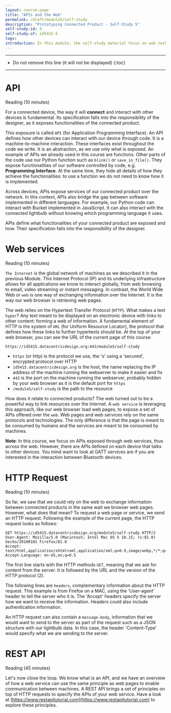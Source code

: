 ```yaml
---
layout: course-page
title: "APIs and the Web"
permalink: /draft/module5/self-study
description: "Prototyping Connected Product - Self-Study 5"
self-study-id: 5
self-study-of: id5415-5
tags:
introduction: In this module, the self-study material focus on web technology. We will explore web services and how they leverage the world wide web. Diving in the technology, we will introduce HTTP and the REST APIs.
---
```


---

* Do not remove this line (it will not be displayed)
{:toc}

---

# API

<span class="mdi mdi-text-box-outline"></span> Reading (10 minutes)

For a connected device, the way it will __connect__ and interact with other devices is fundamental. Its specification falls into the responsibility of the designer, as it exposes functionalities of the connected product.

This exposure is called `API` (for Application Programming Interface). An API defines how other devices can interact with our device through code. It is a machine-to-machine interaction. These interfaces exist throughout the code we write. It is an abstraction, as we use only what is exposed. An example of APIs we already used in this course are functions. Other parts of the code use our Python function such as `blink()` or `save_in_file()`. They expose functionalities of our software controlled by code, e.g. __Programming Interface__. At the same time, they hide all details of how they achieve the functionalities: to use a function we do not need to know how it is implemented.

Across devices, APIs expose services of our connected product over the network. In this context, APIs also bridge the gap between software implemented in different languages. For example, our Python code can interact with Bucket implemented in JavaScript. It can also interact with the connected lightbulb without knowing which programming language it uses.

APIs define what functionalities of your connected product are exposed and how. Their specification falls into the responsibility of the designer.

# Web services

<span class="mdi mdi-text-box-outline"></span> Reading (10 minutes)

`The Internet` is the global network of machines as we described it in the previous Module. This Internet Protocol (IP) and its underlying infrastructure allows for all applications we know to interact globally, from web browsing to email, video streaming or instant messaging. In contrast, the World Wide Web or `web` is one way of exchanging information over the Internet. It is the way our web browser is retrieving web pages.

The web relies on the Hypertext Transfer Protocol (`HTTP`). What makes a text `hyper`? Any text meant to be displayed on an electronic device with links to other content: forming a web of information. A fundamental element of HTTP is the system of `URL` (for Uniform Resource Locator), the protocol that defines how these links to further hypertexts should be. At the top of your web browser, you can see the URL of the current page of this course:

`https://id5415.datacentricdesign.org:443/module5/self-study`

* `https` (or http) is the protocol we use, the 's' using a 'secured', encrypted protocol over HTTP
* `id5415.datacentricdesign.org` is the host, the name replacing the IP address of the machine running the webserver to make it easier and fix
* `443` is the port on the machine running the webserver, probably hidden by your web browser as it is the default port for `https`
* `/module5/self-study` is the path to the resource

How does it relate to connected products? The web turned out to be a powerful way to link resources over the Internet. A `web service` is leveraging this approach, like our web browser load web pages, to expose a set of APIs offered over the `web`. Web pages and web services rely on the same protocols and technologies. The only difference is that the page is meant to be consumed by humans and the services are meant to be consumed by machines.

**Note**: In this course, we focus on APIs exposed through web services, thus across the web. However, there are APIs defined on each device that talks to other devices. You mind want to look at GATT services are if you are interested in the interaction between Bluetooth devices.

# HTTP Request

<span class="mdi mdi-text-box-outline"></span> Reading (10 minutes)

So far, we saw that we could rely on the web to exchange information between connected products in the same wait we browser web pages. However, what does that mean? To request a web page or service, we send an HTTP request. Following the example of the current page, the HTTP request looks as follows:

```
GET https://id5415.datacentricdesign.org/module5/self-study HTTP/2
User-Agent: Mozilla/5.0 (Macintosh; Intel Mac OS X 10.15; rv:81.0) Gecko/20100101 Firefox/81.0
Accept: text/html,application/xhtml+xml,application/xml;q=0.9,image/webp,*/*;q=0.8
Accept-Language: en-US,en;q=0.5
```

The first line starts with the HTTP methods `GET`, meaning that we ask for content from the server. It is followed by the URL and the version of the HTTP protocol (2).

The following lines are `headers`, complementary information about the HTTP request. This example is from Firefox on a MAC, using the 'User-agent' header to tell the server who it is. The 'Accept' headers specify the server how we want to receive the information. Headers could also include authentication information.

An HTTP request can also contain a `message-body`, information that we would want to send to the server as part of the request such as a JSON structure with our lightbulb data. In this case, the header 'Content-Type' would specify what we are sending to the server.

# REST API

<span class="mdi mdi-text-box-outline"></span> Reading (45 minutes)

Let's now close the loop. We know what is an API, and we have an overview of how a web service can use the same principle as web pages to enable communication between machines. A REST API brings a set of principles on top of HTTP requests to specify the APIs of your web service. Have a look at [https://www.restapitutorial.com](https://www.restapitutorial.com) to explore these principles.
